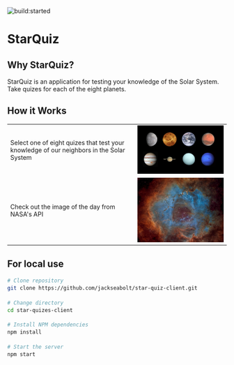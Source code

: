 
<img src="https://travis-ci.org/jackseabolt/star-quizes-client.svg?branch=master" alt="build:started">
<h1>StarQuiz</h1>

Why StarQuiz?
-------------
StarQuiz is an application for testing your knowledge of the Solar System. Take quizes for each of the eight planets. 

How it Works
------------
<table layout="fixed">
  <tr>
    <td width="55%">
      <p>Select one of eight quizes that test your knowledge of our neighbors in the Solar System</p>
    </td>
    <td width = "40%">
      <img src="/src/images/readme1.png" max-height="240px" width="auto">
    </td>
  </tr>
  <tr>
    <td>
      <p>Check out the image of the day from NASA's API</p>
    </td>
    <td>
      <img src="/src/images/readme2.png" max-height="240px" witdh="auto">
    </td>
  </tr>
  <!-- 
  <tr>
    <td>
      <p>The large numbers and color coding make the patron tile easy to understand.  Additionl information available includes seat location, time of stay, and a graphic representation of drink purchases.</p>
    </td>
    <td>
      <img src="/img/buzz-kill-patrondet.png" max-height="240px" witdh="auto">
    </td>
  </tr>
  <tr>
    <td>
      <p>And if someone goes too far, help is a click away.</p>
    </td>
    <td>
      <img src="/img/buzz-kill-patronemergency.png" max-height="240px" witdh="auto">
    </td>
  </tr> -->
</table>

For local use
--------

```bash
# Clone repository
git clone https://github.com/jackseabolt/star-quiz-client.git

# Change directory
cd star-quizes-client

# Install NPM dependencies
npm install

# Start the server
npm start
```
